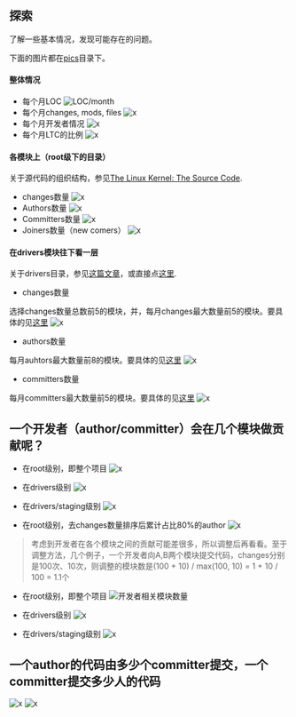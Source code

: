 ## 探索
了解一些基本情况，发现可能存在的问题。

下面的图片都在[pics](./pics)目录下。
#### 整体情况
- 每个月LOC 
![LOC/month](./pics/loc-month.png)
- 每个月changes, mods, files
![x](./pics/changes.files.mods-month.png)
- 每个月开发者情况
![x](./pics/dvprs-month.png)
- 每个月LTC的比例
![x](./pics/ltcratio-month.png)

#### 各模块上（root级下的目录）
关于源代码的组织结构，参见[The Linux Kernel: The Source Code](http://www.linux.org/threads/the-linux-kernel-the-source-code.4204/).

- changes数量
![x](./pics/numDeltas-in-mod.month.png)
- Authors数量
![x](./pics/numAthrs-month.mod.png)
- Committers数量
![x](./pics/numCmtrs-month.mod.png)
- Joiners数量（new comers）
![x](./pics/numJoiners-month.mod.png)

#### 在drivers模块往下看一层
关于drivers目录，参见[这篇文章](http://www.linux.org/threads/the-linux-kernel-drivers.4205/)，或直接点[这里](./docs/drivers-mod.md).

- changes数量

选择changes数量总数前5的模块，并，每月changes最大数量前5的模块。要具体的见[这里](data/numChgs.in.month.mdrivers.al.txt)
![x](./pics/numChgs-month.mdrivers.png)

- authors数量

每月auhtors最大数量前8的模块。要具体的见[这里](data/numAthrs.in.month.mdrivers.al.txt)
![x](./pics/numAthrs-month.mdrivers.png)

- committers数量

每月committers最大数量前5的模块。要具体的见[这里](./data/numCmtrs.in.month.mdrivers.al.txt)
![x](./pics/numCmtrs-month.mdrivers.png)

## 一个开发者（author/committer）会在几个模块做贡献呢？
- 在root级别，即整个项目
![x](pics/CFG.dvpr-numMods.png)

- 在drivers级别
![x](pics/CFG.dvprs-numMods.indrivers.png)

- 在drivers/staging级别
![x](pics/CFG.dvprs-numMods.instaging.png)

- 在root级别，去changes数量排序后累计占比80%的author
![x](pics/CFG.coreDvprs-numMods.png)

>考虑到开发者在各个模块之间的贡献可能差很多，所以调整后再看看。至于调整方法，几个例子，一个开发者向A,B两个模块提交代码，changes分别是100次、10次，则调整的模块数是(100 + 10) / max(100, 10) = 1 + 10 / 100 = 1.1个

- 在root级别，即整个项目
![开发者相关模块数量](./pics/box.dvprs-adjNumMods.png)

- 在drivers级别
![x](./pics/box.dvprs-adjNumMods.indrivers.png)

- 在drivers/staging级别
![x](./pics/box.dvprs-adjNumMods.instaging.png)


## 一个author的代码由多少个committer提交，一个committer提交多少人的代码
![x](./pics/box.numPtnrs-dvpr.png)
![x](./pics/box.adjNumPtnrs-dvpr.png)
